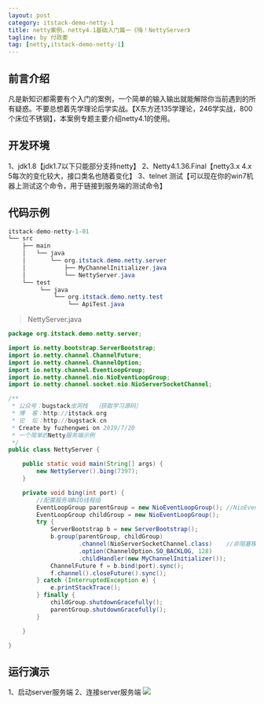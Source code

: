 ```yaml
---
layout: post
category: itstack-demo-netty-1
title: netty案例，netty4.1基础入门篇一《嗨！NettyServer》
tagline: by 付政委
tag: [netty,itstack-demo-netty-1]
---
```


## 前言介绍
凡是新知识都需要有个入门的案例，一个简单的输入输出就能解除你当前遇到的所有疑惑。不要总想着先学理论后学实战。【X东方还135学理论，246学实战，800个床位不锈钢】，本案例专题主要介绍netty4.1的使用。

## 开发环境
1、jdk1.8【jdk1.7以下只能部分支持netty】
2、Netty4.1.36.Final【netty3.x 4.x 5每次的变化较大，接口类名也随着变化】
3、telnet 测试【可以现在你的win7机器上测试这个命令，用于链接到服务端的测试命令】

## 代码示例
```java
itstack-demo-netty-1-01
└── src
    ├── main
    │   └── java
    │       └── org.itstack.demo.netty.server
    │           ├── MyChannelInitializer.java
    │           └── NettyServer.java
    └── test
         └── java
             └── org.itstack.demo.netty.test
                 └── ApiTest.java
```

>NettyServer.java

```java
package org.itstack.demo.netty.server;

import io.netty.bootstrap.ServerBootstrap;
import io.netty.channel.ChannelFuture;
import io.netty.channel.ChannelOption;
import io.netty.channel.EventLoopGroup;
import io.netty.channel.nio.NioEventLoopGroup;
import io.netty.channel.socket.nio.NioServerSocketChannel;

/**
 * 公众号：bugstack虫洞栈  ｛获取学习源码｝
 * 博  客：http://itstack.org
 * 论  坛：http://bugstack.cn
 * Create by fuzhengwei on 2019/7/20
 * 一个简单的Netty服务端示例
 */
public class NettyServer {

    public static void main(String[] args) {
        new NettyServer().bing(7397);
    }

    private void bing(int port) {
        //配置服务端NIO线程组
        EventLoopGroup parentGroup = new NioEventLoopGroup(); //NioEventLoopGroup extends MultithreadEventLoopGroup Math.max(1, SystemPropertyUtil.getInt("io.netty.eventLoopThreads", NettyRuntime.availableProcessors() * 2));
        EventLoopGroup childGroup = new NioEventLoopGroup();
        try {
            ServerBootstrap b = new ServerBootstrap();
            b.group(parentGroup, childGroup)
                    .channel(NioServerSocketChannel.class)    //非阻塞模式
                    .option(ChannelOption.SO_BACKLOG, 128)
                    .childHandler(new MyChannelInitializer());
            ChannelFuture f = b.bind(port).sync();
            f.channel().closeFuture().sync();
        } catch (InterruptedException e) {
            e.printStackTrace();
        } finally {
            childGroup.shutdownGracefully();
            parentGroup.shutdownGracefully();
        }

    }

}

```
## 运行演示
1、启动server服务端
2、连接server服务端
![](https://itstack.gitee.io/images_bed/img/netty4.1/netty-01-2.jpg)